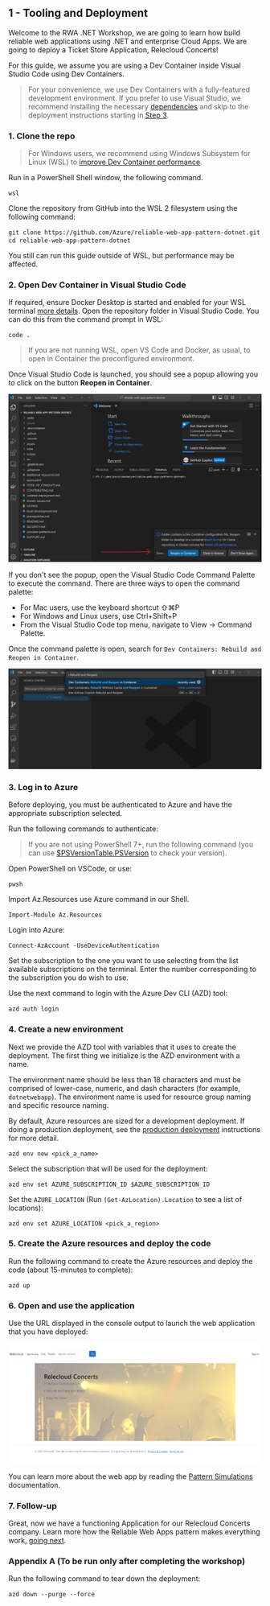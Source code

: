 ## 1 - Tooling and Deployment

Welcome to the RWA .NET Workshop, we are going to learn how build reliable web applications using .NET and enterprise Cloud Apps. We are going to deploy a Ticket Store Application, Relecloud Concerts!

For this guide, we assume you are using a Dev Container inside Visual Studio Code using Dev Containers.

> For your convenience, we use Dev Containers with a fully-featured development environment. If you prefer to use Visual Studio, we recommend installing the necessary [dependencies](../../prerequisites.md) and skip to the deployment instructions starting in [Step 3](#3-log-in-to-azure).

### 1. Clone the repo

> For Windows users, we recommend using Windows Subsystem for Linux (WSL) to [improve Dev Container performance](https://code.visualstudio.com/remote/advancedcontainers/improve-performance).

Run in a PowerShell Shell window, the following command.

```pwsh
wsl
```

Clone the repository from GitHub into the WSL 2 filesystem using the following command:

```shell
git clone https://github.com/Azure/reliable-web-app-pattern-dotnet.git
cd reliable-web-app-pattern-dotnet
```

You still can run this guide outside of WSL, but performance may be affected.

### 2. Open Dev Container in Visual Studio Code

If required, ensure Docker Desktop is started and enabled for your WSL terminal [more details](https://learn.microsoft.com/windows/wsl/tutorials/wsl-containers#install-docker-desktop). Open the repository folder in Visual Studio Code. You can do this from the command prompt in WSL:

```shell
code .
```

> If you are not running WSL, open VS Code and Docker, as usual, to open in Container the preconfigured environment.

Once Visual Studio Code is launched, you should see a popup allowing you to click on the button **Reopen in Container**.

![Reopen in Container](../images/1-Tooling%20and%20Deployment/vscode-reopen-in-container.png)

If you don't see the popup, open the Visual Studio Code Command Palette to execute the command. There are three ways to open the command palette:

- For Mac users, use the keyboard shortcut ⇧⌘P
- For Windows and Linux users, use Ctrl+Shift+P
- From the Visual Studio Code top menu, navigate to View -> Command Palette.

Once the command palette is open, search for `Dev Containers: Rebuild and Reopen in Container`.

![WSL Ubuntu](../images/1-Tooling%20and%20Deployment//vscode-reopen-in-container-command.png)

### 3. Log in to Azure

Before deploying, you must be authenticated to Azure and have the appropriate subscription selected. 

Run the following commands to authenticate:



> If you are not using PowerShell 7+, run the following command (you can use [$PSVersionTable.PSVersion](https://learn.microsoft.com/powershell/module/microsoft.powershell.core/about/about_powershell_editions) to check your version).

Open PowerShell on VSCode, or use:

```shell
pwsh
```

Import Az.Resources use Azure command in our Shell.

```pwsh
Import-Module Az.Resources
```

Login into Azure:

```pwsh
Connect-AzAccount -UseDeviceAuthentication 
```

Set the subscription to the one you want to use selecting from the list available subscriptions on the terminal. Enter the number corresponding to the subscription you do wish to use.

Use the next command to login with the Azure Dev CLI (AZD) tool:

```pwsh
azd auth login
```


### 4. Create a new environment

Next we provide the AZD tool with variables that it uses to create the deployment. The first thing we initialize is the AZD environment with a name.

The environment name should be less than 18 characters and must be comprised of lower-case, numeric, and dash characters (for example, `dotnetwebapp`).  The environment name is used for resource group naming and specific resource naming.

By default, Azure resources are sized for a development deployment. If doing a production deployment, see the [production deployment](../../prod-deployment.md) instructions for more detail.

```pwsh
azd env new <pick_a_name>
```

Select the subscription that will be used for the deployment:

```pwsh
azd env set AZURE_SUBSCRIPTION_ID $AZURE_SUBSCRIPTION_ID
```

Set the `AZURE_LOCATION` (Run `(Get-AzLocation).Location` to see a list of locations):

```pwsh
azd env set AZURE_LOCATION <pick_a_region>
```

### 5. Create the Azure resources and deploy the code

Run the following command to create the Azure resources and deploy the code (about 15-minutes to complete):

```pwsh
azd up
```

### 6. Open and use the application

Use the URL displayed in the console output to launch the web application that you have deployed:

![screenshot of web app home page](../images/1-Tooling%20and%20Deployment//WebAppHomePage.png)

You can learn more about the web app by reading the [Pattern Simulations](../../demo.md) documentation.

### 7. Follow-up

Great, now we have a functioning Application for our Relecloud Concerts company. Learn more how the Reliable Web Apps pattern makes everything work, [going next](../2%20-%20RWA%20Overview/README.MD). 

### Appendix A (To be run only after completing the workshop)

Run the following command to tear down the deployment:

```pwsh
azd down --purge --force
```